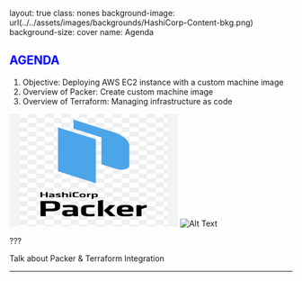 layout: true
class: nones
background-image: url(../../assets/images/backgrounds/HashiCorp-Content-bkg.png)
background-size: cover
name: Agenda

## <span style="color: blue;">AGENDA</span>

1. Objective: Deploying AWS EC2 instance with a custom machine image
2. Overview of Packer: Create custom machine image
3. Overview of Terraform: Managing infrastructure as code

<div>
    <img src="./assets/logos/logo_packer.png" alt="Alt Text" width="300px" height="200px" />
    <img src="./assets/logos/logo_terraform.png" alt="Alt Text" width="300px" height="200px"  />
</div>

???

Talk about Packer & Terraform Integration

---
